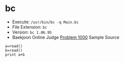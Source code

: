 # bc

* Execute: `/usr/bin/bc -q Main.bc`
* File Extension: `bc`
* Version: `bc 1.06.95`
* Baekjoon Online Judge [Problem 1000](https://www.acmicpc.net/problem/1000) Sample Source
````
a=read()
b=read()
print a+b
````


